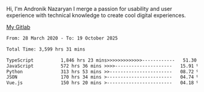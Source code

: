 Hi, I'm Andronik Nazaryan
I merge a passion for usability and user experience with technical knowledge to create cool digital experiences.

[My Gitlab](https://gitlab.com/anridev24)

<!--START_SECTION:waka-->

```txt
From: 28 March 2020 - To: 19 October 2025

Total Time: 3,599 hrs 31 mins

TypeScript          1,846 hrs 23 mins>>>>>>>>>>>>>------------   51.30 %
JavaScript          572 hrs 36 mins >>>>---------------------   15.91 %
Python              313 hrs 53 mins >>-----------------------   08.72 %
JSON                170 hrs 34 mins >------------------------   04.74 %
Vue.js              150 hrs 20 mins >------------------------   04.18 %
```

<!--END_SECTION:waka-->
